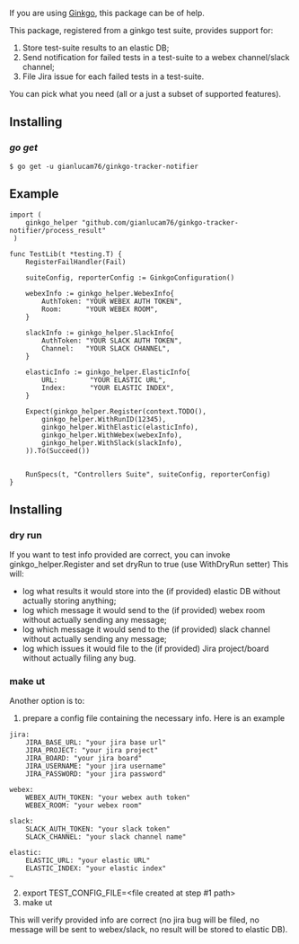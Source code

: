 If you are using [Ginkgo](https://onsi.github.io/ginkgo), this package can be of help.

This package, registered from a ginkgo test suite, provides support for:
1. Store test-suite results to an elastic DB;
2. Send notification for failed tests in a test-suite to a webex channel/slack channel;
3. File Jira issue for each failed tests in a test-suite.

You can pick what you need (all or a just a subset of supported features).

## Installing

### *go get*

    $ go get -u gianlucam76/ginkgo-tracker-notifier

## Example

```
import (
 	ginkgo_helper "github.com/gianlucam76/ginkgo-tracker-notifier/process_result"
 )
```

```
func TestLib(t *testing.T) {
	RegisterFailHandler(Fail)

	suiteConfig, reporterConfig := GinkgoConfiguration()

 	webexInfo := ginkgo_helper.WebexInfo{
		AuthToken: "YOUR WEBEX AUTH TOKEN",
		Room:      "YOUR WEBEX ROOM",
	}

	slackInfo := ginkgo_helper.SlackInfo{
		AuthToken: "YOUR SLACK AUTH TOKEN",
		Channel:   "YOUR SLACK CHANNEL",
	}
  
 	elasticInfo := ginkgo_helper.ElasticInfo{
		URL:        "YOUR ELASTIC URL",
		Index:      "YOUR ELASTIC INDEX",
	}
  
	Expect(ginkgo_helper.Register(context.TODO(),
		ginkgo_helper.WithRunID(12345),         
		ginkgo_helper.WithElastic(elasticInfo),
		ginkgo_helper.WithWebex(webexInfo),
		ginkgo_helper.WithSlack(slackInfo),
	)).To(Succeed())


	RunSpecs(t, "Controllers Suite", suiteConfig, reporterConfig)
}
```

## Installing

### dry run

If you want to test info provided are correct, you can invoke ginkgo_helper.Register and set dryRun to true (use WithDryRun setter)
This will:
- log what results it would store into the (if provided) elastic DB without actually storing anything;
- log which message it would send to the (if provided) webex room without actually sending any message;
- log which message it would send to the (if provided) slack channel without actually sending any message;
- log which issues it would file to the (if provided) Jira project/board without actually filing any bug.

### make ut

Another option is to:

1. prepare a config file containing the necessary info. Here is an example
```
jira:
    JIRA_BASE_URL: "your jira base url"
    JIRA_PROJECT: "your jira project"
    JIRA_BOARD: "your jira board"
    JIRA_USERNAME: "your jira username"
    JIRA_PASSWORD: "your jira password"

webex:
    WEBEX_AUTH_TOKEN: "your webex auth token"
    WEBEX_ROOM: "your webex room"

slack:
    SLACK_AUTH_TOKEN: "your slack token"
    SLACK_CHANNEL: "your slack channel name"

elastic:
    ELASTIC_URL: "your elastic URL"
    ELASTIC_INDEX: "your elastic index"
~                             
```
2. export TEST_CONFIG_FILE=<file created at step #1 path>
3. make ut

This will verify provided info are correct (no jira bug will be filed, no message will be sent to webex/slack, no result will be stored to elastic DB).


